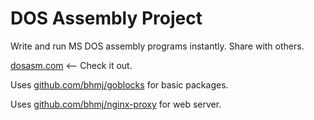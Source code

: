 # DOS Assembly Project

Write and run MS DOS assembly programs instantly. Share with others.

[dosasm.com](https://dosasm.com) <-- Check it out.

Uses [github.com/bhmj/goblocks](https://github.com/bhmj/goblocks) for basic packages.  

Uses [github.com/bhmj/nginx-proxy](https://github.com/bhmj/nginx-proxy) for web server.
